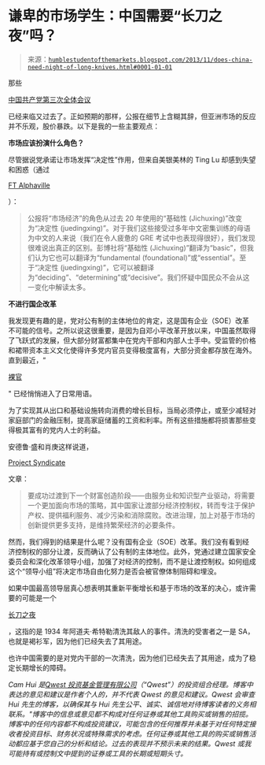 <!--yml

类别：未分类

日期：2024-05-18 03:47:01

-->

# 谦卑的市场学生：中国需要“长刀之夜”吗？

> 来源：[`humblestudentofthemarkets.blogspot.com/2013/11/does-china-need-night-of-long-knives.html#0001-01-01`](https://humblestudentofthemarkets.blogspot.com/2013/11/does-china-need-night-of-long-knives.html#0001-01-01)

那些

[中国共产党第三次全体会议](http://www.globaltimes.cn/SPECIALCOVERAGE/3rdPlenarySessionof18thCPCCentralCommittee.aspx)

已经来临又过去了。正如预期的那样，公报在细节上含糊其辞，但亚洲市场的反应并不乐观，股价暴跌。以下是我的一些主要观点：

**市场应该扮演什么角色？**

尽管据说党承诺让市场发挥“决定性”作用，但来自美银美林的 Ting Lu 却感到失望和困惑（通过

[FT Alphaville](http://ftalphaville.ft.com/2013/11/13/1693332/the-morning-after-the-plenum-before/)

）：

> 公报将“市场经济”的角色从过去 20 年使用的“基础性 (Jichuxing)”改变为“决定性 (juedingxing)”。对于我们这些接受过多年中文密集训练的母语为中文的人来说（我们在令人疲惫的 GRE 考试中也表现得很好），我们发现很难说出真正的区别。彭博社将“基础性 (Jichuxing)”翻译为“basic”，但我们认为它也可以翻译为“fundamental (foundational)”或“essential”。至于“决定性 (juedingxing)”，它可以被翻译为“deciding”、“determining”或“decisive”。我们怀疑中国民众不会从这一变化中解读太多。

**不进行国企改革**

我发现更有趣的是，党对公有制的主体地位的肯定，这是国有企业（SOE）改革不可能的信号。之所以说这很重要，是因为自邓小平改革开放以来，中国虽然取得了飞跃式的发展，但大部分财富都集中在党内干部和内部人士手中。受监管的价格和裙带资本主义文化使得许多党内官员变得极度富有，大部分资金都存放在海外。直到最近，“

[裸官](http://en.wikipedia.org/wiki/Naked_official)

" 已经悄悄进入了日常用语。

为了实现其从出口和基础设施转向消费的增长目标，当局必须停止，或至少减轻对家庭部门的金融压制，提高家庭储蓄的工资和利率。所有这些措施都将损害那些变得极其富有的党内人士的利益。

安德鲁·盛和肖庚这样说道，

[Project Syndicate](http://www.project-syndicate.org/commentary/andrew-sheng-and-geng-xiaoon-why-the-chinese-state-must-give-way-to-the-market)

文章：

> 要成功过渡到下一个财富创造阶段——由服务业和知识型产业驱动，将需要一个更加面向市场的策略，其中国家让渡部分经济控制权，转而专注于保护产权、提供福利服务、减少污染和消除腐败。改进治理，加上对基于市场的创新提供更多支持，是维持繁荣经济的必要条件。

然而，我们得到的结果是什么呢？没有国有企业（SOE）改革。我们没有看到经济控制权的部分让渡，反而确认了公有制的主体地位。此外，党通过建立国家安全委员会和深化改革领导小组，加强了对经济的控制，而不是让渡控制权。如何组成这个“领导小组”将决定市场自由化努力是否会被官僚体制阻碍和埋没。

如果中国最高领导层真心想表明其重新平衡增长和基于市场的改革的决心，或许需要的可能是一个

[长刀之夜](http://www.historyplace.com/worldwar2/triumph/tr-roehm.htm)

，这指的是 1934 年阿道夫·希特勒清洗其敌人的事件。清洗的受害者之一是 SA，也就是褐衫军，因为他们已经失去了其用途。

也许中国需要的是对党内干部的一次清洗，因为他们已经失去了其用途，成为了稳定长期增长的障碍。

*Cam Hui 是[Qwest 投资基金管理有限公司](http://www.qwestfunds.com/)（“Qwest”）的投资组合经理。博客中表达的意见和建议是作者个人的，并不代表 Qwest 的意见和建议。Qwest 会审查 Hui 先生的博客，以确保其与 Hui 先生公平、诚实、诚信地对待博客读者的义务相联系。"博客中的信息或意见都不构成对任何证券或其他工具购买或销售的招揽。博客中的任何内容都不构成投资建议，可能包含的任何推荐并未基于对任何特定接收者投资目标、财务状况或特殊需求的考虑。任何证券或其他工具的购买或销售活动都应基于您自己的分析和结论。过去的表现并不预示未来的结果。Qwest 或我可能持有或控制文中提到的证券或工具的长期或短期头寸。*
